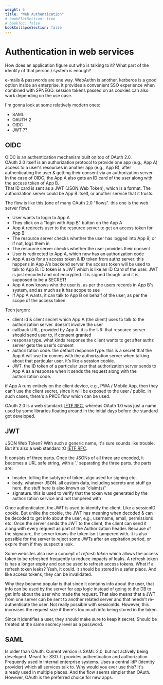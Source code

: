 ```yaml
---
weight: 6
title: "Web Authentication"
# bookFlatSection: true
# bookToc: false
bookCollapseSection: false
---
```

# Authentication in web services
How does an application figure out who is talking to it? What part of the identity of that person / system is enough?

e-mails & passwords are one way. WebAuthn is another.
kerberos is a good option inside an enterprise. it provides a convenient SSO experience when combined with SPNEGO.
session tokens passed on as cookies can also work depending on the use case.

I'm gonna look at some relatively modern ones:
* SAML
* OAUTH 2
* OIDC
* JWT ??

## OIDC
OIDC is an authentication mechanism built on top of OAuth 2.0.  
OAuth 2.0 itself is an authorization protocol to provide one app (e.g., App A) access to a user's resources in another app (e.g., App B), after authenticating the user & getting their consent via an authorization server.
In the case of OIDC, the App A also gets an ID card of the user along with the access token of App B.  
That ID card is sent as a JWT (JSON Web Token), which is a format.
The authorization server could be App B itself, or another service that it trusts.

The flow is like this (one of many OAuth 2.0 "flows". this one is the web server flow):
* User wants to login to App A
* They click on a "login with App B" button on the App A
* App A redirects user to the resource server to get an access token for App B
* The resource server checks whether the user has logged into App B, or if not, logs them in
* The resource server checks whether the user provides their consent
* User is redirected to App A, which now has an authorization code
* App A asks for an access token & ID token from authz server. this happens in App A's backend server. the access token will be used to talk to App B.
ID token is a JWT which is like an ID Card of the user. JWT is just encoded and not encrypted. it is signed though. and it is supposed to be a SECRET!
* App A now knows who the user is, as per the users records in App B's system, and as much as it has scope to see
* If App A wants, it can talk to App B on behalf of the user, as per the scope of the access token

Tech jargon:
* client id & client secret which App A (the client) uses to talk to the authorization server. doesn't involve the user
* callback URL, provided by App A. it is the URI that resource server should send user to, if consent granted
* response type. what kinda response the client wants to get after authz server gets the user's consent
* authorization code. the default response type. this is a secret that the App A will use for comms
with the authorization server when talking about that particular user. it's like a session cookie.
* JWT. the ID token of a particular user that authorization server sends to App A
as a response when it sends the request along with the authorization code.

if App A runs entirely on the client device, e.g., PWA / Mobile App, then they can't use the client secret, since it will be exposed to the user / public.
in such cases, there's a PKCE flow which can be used.

OAuth 2.0 is a web standard. [IETF RFC](https://www.rfc-editor.org/info/rfc6749), whereas OAuth 1.0 was just a name used by some libraries floating around in the initial days before the standard got developed.

## JWT
JSON Web Token? With such a generic name, it's sure sounds like trouble. But it's also a web standard :O [IETF RFC](https://datatracker.ietf.org/doc/html/rfc7519).

It consists of three parts. Once the JSONs of all three are encoded, it becomes a URL safe string, with a '.' separating the three parts. the parts are:
* header. telling the subtype of token, algo used for signing etc.
* body. whatever JSON. all custom data, including secrets and stuff go here. the stuff here is also known as "claim(s)"
* signature. this is used to verify that the token was generated by the authorization service and not tampered with

Once authenticated, the JWT is used to identify the client. Like a sessionID cookie. But unlike the cookie, the JWT has meaning when decoded & can be decoded
to get info about the user, e.g., username, email, permissions etc. Once the server sends the JWT to the client, the client can send it along with every request
as part of the Authorization header. Because of the signature, the server knows the token isn't tampered with. It is also possible for the server to reject some
JWTs after an expiration period, or expire them if they suspect a leak.

Some websites also use a concept of _refresh token_ which allows the access token to be refreshed frequently to reduce impacts of leaks.
A refresh token is has a longer expiry and can be used to refresh access tokens. What if a refresh token leaks? Yeah, it could.
It should be stored in a safer place. And like access tokens, they can be invalidated.

Why they became popular is that since it contains info about the user,
that info can be used by the server for app logic instead of going to the DB to get info about the user who made the request.
That also means that a JWT from one server can be sent to another related server and that needn't re-authenticate the user. Not really possible with sessionIds.
However, this increases the request size if there's too much info being stored in the token.

Since it identifies a user, they should make sure to keep it secret. Should be treated at the same secrecy level as a password.

## SAML
Is older than OAuth. Current version is SAML 2.0, but not actively being developed. Meant for SSO. It provides authentication and authorization.  
Frequently used in internal enterprise systems. Uses a central IdP (identity provider) which all services talk to.
Why would you ever use this? It's already used in multiple places. And the flow seems simpler than OAuth. However, OAuth is the preferred choice for new apps.